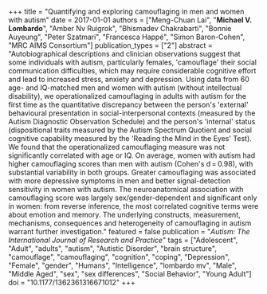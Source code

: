 +++
title = "Quantifying and exploring camouflaging in men and women with autism"
date = 2017-01-01
authors = ["Meng-Chuan Lai", "**Michael V. Lombardo**", "Amber Nv Ruigrok", "Bhismadev Chakrabarti", "Bonnie Auyeung", "Peter Szatmari", "Francesca Happé", "Simon Baron-Cohen", "MRC AIMS Consortium"]
publication_types = ["2"]
abstract = "Autobiographical descriptions and clinician observations suggest that some individuals with autism, particularly females, 'camouflage' their social communication difficulties, which may require considerable cognitive effort and lead to increased stress, anxiety and depression. Using data from 60 age- and IQ-matched men and women with autism (without intellectual disability), we operationalized camouflaging in adults with autism for the first time as the quantitative discrepancy between the person's 'external' behavioural presentation in social-interpersonal contexts (measured by the Autism Diagnostic Observation Schedule) and the person's 'internal' status (dispositional traits measured by the Autism Spectrum Quotient and social cognitive capability measured by the 'Reading the Mind in the Eyes' Test). We found that the operationalized camouflaging measure was not significantly correlated with age or IQ. On average, women with autism had higher camouflaging scores than men with autism (Cohen's d = 0.98), with substantial variability in both groups. Greater camouflaging was associated with more depressive symptoms in men and better signal-detection sensitivity in women with autism. The neuroanatomical association with camouflaging score was largely sex/gender-dependent and significant only in women: from reverse inference, the most correlated cognitive terms were about emotion and memory. The underlying constructs, measurement, mechanisms, consequences and heterogeneity of camouflaging in autism warrant further investigation."
featured = false
publication = "*Autism: The International Journal of Research and Practice*"
tags = ["Adolescent", "Adult", "adults", "autism", "Autistic Disorder", "brain structure", "camouflage", "camouflaging", "cognition", "coping", "Depression", "Female", "gender", "Humans", "Intelligence", "lombardo mv", "Male", "Middle Aged", "sex", "sex differences", "Social Behavior", "Young Adult"]
doi = "10.1177/1362361316671012"
+++

